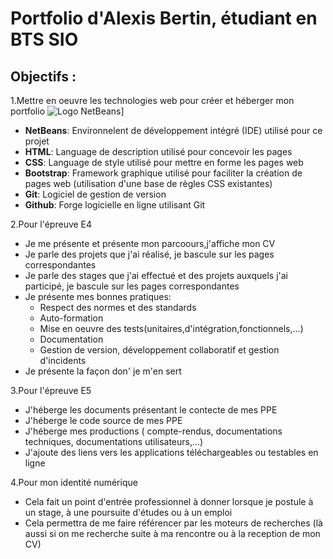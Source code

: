 
# Portfolio d'Alexis Bertin, étudiant en BTS SIO
 ## Objectifs :
1.Mettre en oeuvre les technologies web pour créer et héberger mon portfolio
![Logo NetBeans](NetBeans_logo.png)]
* **NetBeans**: Environnelent de développement intégré (IDE) utilisé pour ce projet
* **HTML**: Language de description utilisé pour concevoir les pages
* **CSS**: Language de style utilisé pour mettre en forme les pages web
* **Bootstrap**: Framework graphique utilisé pour faciliter la création de pages web (utilisation d'une base de règles CSS existantes)
* **Git**: Logiciel de gestion de version
* **Github**: Forge logicielle en ligne utilisant Git

2.Pour l'épreuve E4

* Je me présente et présente mon parcoours,j'affiche mon CV
* Je parle des projets que j'ai réalisé, je bascule sur les pages correspondantes
* Je parle des stages que j'ai effectué et des projets auxquels j'ai participé, je bascule sur les pages correspondantes
* Je présente mes bonnes pratiques:
  - Respect des normes et des standards
  - Auto-formation
  - Mise en oeuvre des tests(unitaires,d'intégration,fonctionnels,...)
  - Documentation
  - Gestion de version, développement collaboratif et gestion d'incidents
* Je présente la façon don' je m'en sert

3.Pour l'épreuve E5

* J'héberge les documents présentant le contecte de mes PPE
* J'héberge le code source de mes PPE
* J'héberge mes productions ( compte-rendus, documentations techniques, documentations utilisateurs,...)
* J'ajoute des liens vers les applications téléchargeables ou testables en ligne

4.Pour mon identité numérique

* Cela fait un point d'entrée professionnel à donner lorsque je postule à un stage, à une poursuite d'études ou à un emploi
* Cela permettra de me faire référencer par les moteurs de recherches (là aussi si on me recherche suite à ma rencontre ou à la reception de mon CV)
